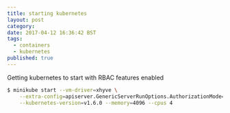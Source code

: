 ```yaml
---
title: starting kubernetes
layout: post
category:
date: 2017-04-12 16:36:42 BST
tags:
  - containers
  - kubernetes
published: true
---
```


Getting kubernetes to start with RBAC features enabled

```bash
$ minikube start --vm-driver=xhyve \
	--extra-config=apiserver.GenericServerRunOptions.AuthorizationMode=RBAC,--authorization-rbac-super-user=minikube-admin \
	--kubernetes-version=v1.6.0 --memory=4096 --cpus 4
```

